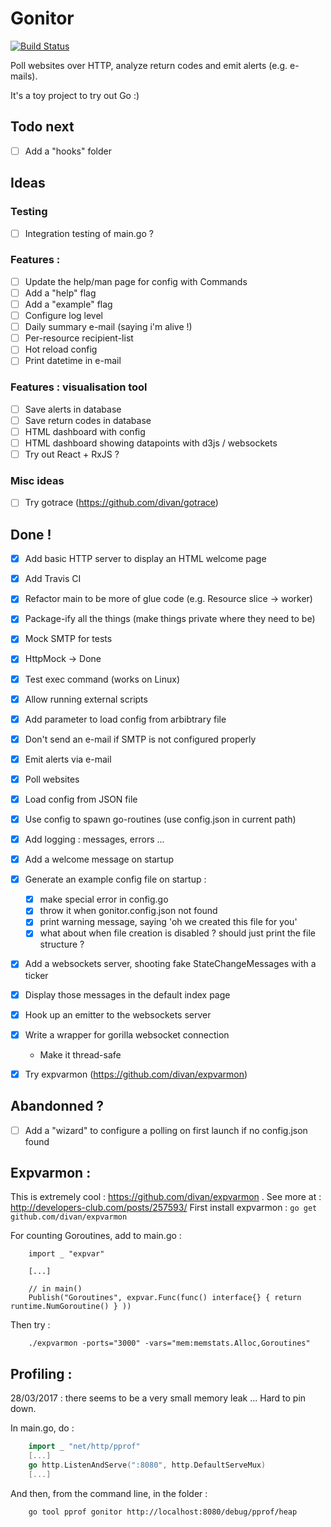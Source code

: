 # Gonitor
[![Build Status](https://travis-ci.org/Kehrlann/gonitor.svg?branch=master)](https://travis-ci.org/Kehrlann/gonitor)

Poll websites over HTTP, analyze return codes and emit alerts (e.g. e-mails).

It's a toy project to try out Go :)

## Todo next
- [ ] Add a "hooks" folder


## Ideas
### Testing 
- [ ] Integration testing of main.go ?

### Features :
- [ ] Update the help/man page for config with Commands
- [ ] Add a "help" flag
- [ ] Add a "example" flag
- [ ] Configure log level
- [ ] Daily summary e-mail (saying i'm alive !) 
- [ ] Per-resource recipient-list
- [ ] Hot reload config
- [ ] Print datetime in e-mail

### Features : visualisation tool
- [ ] Save alerts in database
- [ ] Save return codes in database
- [ ] HTML dashboard with config
- [ ] HTML dashboard showing datapoints with d3js / websockets
- [ ] Try out React + RxJS ?

### Misc ideas
- [ ] Try gotrace (https://github.com/divan/gotrace)

## Done !
- [x] Add basic HTTP server to display an HTML welcome page
- [x] Add Travis CI
- [x] Refactor main to be more of glue code (e.g. Resource slice -> worker)
- [x] Package-ify all the things (make things private where they need to be)
- [x] Mock SMTP for tests
- [x] HttpMock -> Done
- [x] Test exec command (works on Linux)
- [x] Allow running external scripts
- [x] Add parameter to load config from arbibtrary file
- [x] Don't send an e-mail if SMTP is not configured properly
- [x] Emit alerts via e-mail
- [x] Poll websites
- [x] Load config from JSON file
- [x] Use config to spawn go-routines (use config.json in current path)
- [x] Add logging : messages, errors ...
- [x] Add a welcome message on startup
- [x] Generate an example config file on startup : 
    - [x] make special error in config.go 
    - [x] throw it when gonitor.config.json not found  
    - [x] print warning message, saying 'oh we created this file for you'
    - [x] what about when file creation is disabled ? should just print the file structure ?
- [x] Add a websockets server, shooting fake StateChangeMessages with a ticker
- [x] Display those messages in the default index page
- [x] Hook up an emitter to the websockets server
- [x] Write a wrapper for gorilla websocket connection
    - Make it thread-safe
- [x] Try expvarmon (https://github.com/divan/expvarmon)


## Abandonned ? 
- [ ] Add a "wizard" to configure a polling on first launch if no config.json found

## Expvarmon :
This is extremely cool : https://github.com/divan/expvarmon . See more at : http://developers-club.com/posts/257593/
First install expvarmon :
`go get github.com/divan/expvarmon`

For counting Goroutines, add to main.go : 
```
    import _ "expvar"
    
    [...]
    
    // in main() 
    Publish("Goroutines", expvar.Func(func() interface{} { return runtime.NumGoroutine() } ))
```

Then try : 
```
    ./expvarmon -ports="3000" -vars="mem:memstats.Alloc,Goroutines"
```


## Profiling :
28/03/2017 : there seems to be a very small memory leak ... Hard to pin down.

In main.go, do :
```go
    import _ "net/http/pprof"
    [...]
	go http.ListenAndServe(":8080", http.DefaultServeMux)
    [...]
```

And then, from the command line, in the folder :
```sh
    go tool pprof gonitor http://localhost:8080/debug/pprof/heap
```
